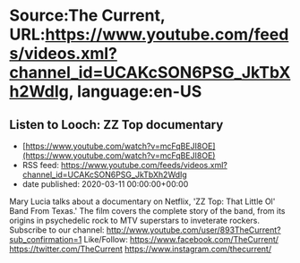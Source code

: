 # Source:The Current, URL:https://www.youtube.com/feeds/videos.xml?channel_id=UCAKcSON6PSG_JkTbXh2WdIg, language:en-US

## Listen to Looch: ZZ Top documentary
 - [https://www.youtube.com/watch?v=mcFqBEJI8OE](https://www.youtube.com/watch?v=mcFqBEJI8OE)
 - RSS feed: https://www.youtube.com/feeds/videos.xml?channel_id=UCAKcSON6PSG_JkTbXh2WdIg
 - date published: 2020-03-11 00:00:00+00:00

Mary Lucia talks about a documentary on Netflix, 'ZZ Top: That Little Ol' Band From Texas.' The film covers the complete story of the band, from its origins in psychedelic rock to MTV superstars to inveterate rockers.
Subscribe to our channel:
http://www.youtube.com/user/893TheCurrent?sub_confirmation=1
Like/Follow:
https://www.facebook.com/TheCurrent/
https://twitter.com/TheCurrent
https://www.instagram.com/thecurrent/

